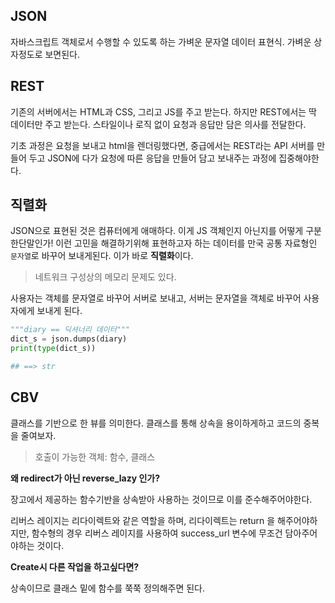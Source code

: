 ## JSON

자바스크립트 객체로서 수행할 수 있도록 하는 가벼운 문자열 데이터 표현식. 가벼운 상자정도로 보면된다.



## REST

기존의 서버에서는 HTML과 CSS, 그리고 JS를 주고 받는다. 하지만 REST에서는 딱 데이터만 주고 받는다. 스타일이나 로직 없이 요청과 응답만 담은 의사를 전달한다.

기초 과정은 요청을 보내고 html을 렌더링했다면, 중급에서는 REST라는 API 서버를 만들어 두고 JSON에 다가 요청에 따른 응답을 만들어 담고 보내주는 과정에 집중해야한다.



## 직렬화

JSON으로 표현된 것은 컴퓨터에게 애매하다. 이게 JS 객체인지 아닌지를 어떻게 구분한단말인가! 이런 고민을 해결하기위해 표현하고자 하는 데이터를 만국 공통 자료형인 `문자열`로 바꾸어 보내게된다. 이가 바로 **직렬화**이다.

> 네트워크 구성상의 메모리 문제도 있다.

사용자는 객체를 문자열로 바꾸어 서버로 보내고, 서버는 문자열을 객체로 바꾸어 사용자에게 보내게 된다.

```python
"""diary == 딕셔너리 데이터"""
dict_s = json.dumps(diary)
print(type(dict_s))

## ==> str
```



## CBV

클래스를 기반으로 한 뷰를 의미한다. 클래스를 통해 상속을 용이하게하고 코드의 중복을 줄여보자.

> 호출이 가능한 객체: 함수, 클래스

**왜 redirect가 아닌 reverse_lazy 인가?**

장고에서 제공하는 함수기반을 상속받아 사용하는 것이므로 이를 준수해주어야한다.

리버스 레이지는 리다이렉트와 같은 역할을 하며, 리다이렉트는 return 을 해주어야하지만, 함수형의 경우 리버스 레이지를 사용하여 success_url 변수에 무조건 담아주어야하는 것이다.

**Create시 다른 작업을 하고싶다면?**

상속이므로 클래스 밑에 함수를 쭉쭉 정의해주면 된다.

